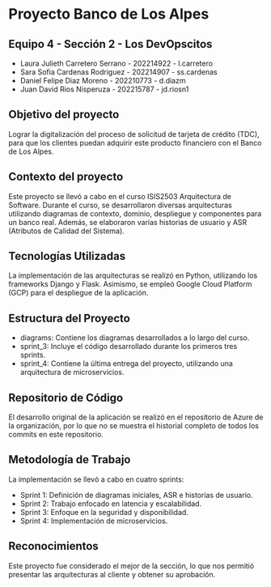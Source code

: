 # Proyecto Banco de Los Alpes

## Equipo 4 - Sección 2 - Los DevOpscitos

- Laura Julieth Carretero Serrano - 202214922 - l.carretero
- Sara Sofia Cardenas Rodriguez - 202214907 - ss.cardenas
- Daniel Felipe Diaz Moreno - 202210773 - d.diazm
- Juan David Rios Nisperuza - 202215787 - jd.riosn1

## Objetivo del proyecto

Lograr la digitalización del proceso de solicitud de tarjeta de crédito (TDC), para que los clientes puedan adquirir este producto financiero con el Banco de Los Alpes.

## Contexto del proyecto
Este proyecto se llevó a cabo en el curso ISIS2503 Arquitectura de Software. Durante el curso, se desarrollaron diversas arquitecturas utilizando diagramas de contexto, dominio, despliegue y componentes para un banco real. Además, se elaboraron varias historias de usuario y ASR (Atributos de Calidad del Sistema).

## Tecnologías Utilizadas
La implementación de las arquitecturas se realizó en Python, utilizando los frameworks Django y Flask. Asimismo, se empleó Google Cloud Platform (GCP) para el despliegue de la aplicación.

## Estructura del Proyecto
- diagrams: Contiene los diagramas desarrollados a lo largo del curso.
- sprint_3: Incluye el código desarrollado durante los primeros tres sprints.
- sprint_4: Contiene la última entrega del proyecto, utilizando una arquitectura de microservicios.
## Repositorio de Código
El desarrollo original de la aplicación se realizó en el repositorio de Azure de la organización, por lo que no se muestra el historial completo de todos los commits en este repositorio.

## Metodología de Trabajo
La implementación se llevó a cabo en cuatro sprints:

- Sprint 1: Definición de diagramas iniciales, ASR e historias de usuario.
- Sprint 2: Trabajo enfocado en latencia y escalabilidad.
- Sprint 3: Enfoque en la seguridad y disponibilidad.
- Sprint 4: Implementación de microservicios.

## Reconocimientos
Este proyecto fue considerado el mejor de la sección, lo que nos permitió presentar las arquitecturas al cliente y obtener su aprobación.
